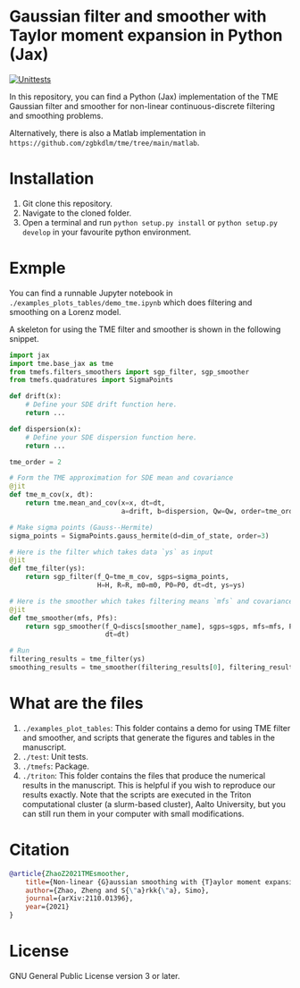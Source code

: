 # Gaussian filter and smoother with Taylor moment expansion in Python (Jax)

[![Unittests](https://github.com/zgbkdlm/tmefs/actions/workflows/tests.yml/badge.svg)](https://github.com/zgbkdlm/tmefs/actions/workflows/tests.yml)

In this repository, you can find a Python (Jax) implementation of the TME Gaussian filter and smoother for non-linear continuous-discrete filtering and smoothing problems. 

Alternatively, there is also a Matlab implementation in `https://github.com/zgbkdlm/tme/tree/main/matlab`.

# Installation

1. Git clone this repository.
2. Navigate to the cloned folder.
3. Open a terminal and run `python setup.py install` or `python setup.py develop` in your favourite python environment.

# Exmple

You can find a runnable Jupyter notebook in `./examples_plots_tables/demo_tme.ipynb` which does filtering and smoothing on a Lorenz model.

A skeleton for using the TME filter and smoother is shown in the following snippet.

```python
import jax
import tme.base_jax as tme
from tmefs.filters_smoothers import sgp_filter, sgp_smoother
from tmefs.quadratures import SigmaPoints

def drift(x):
    # Define your SDE drift function here.
    return ...

def dispersion(x):
    # Define your SDE dispersion function here.
    return ...

tme_order = 2

# Form the TME approximation for SDE mean and covariance
@jit
def tme_m_cov(x, dt):
    return tme.mean_and_cov(x=x, dt=dt,
                            a=drift, b=dispersion, Qw=Qw, order=tme_order)

# Make sigma points (Gauss--Hermite)
sigma_points = SigmaPoints.gauss_hermite(d=dim_of_state, order=3)

# Here is the filter which takes data `ys` as input
@jit
def tme_filter(ys):
    return sgp_filter(f_Q=tme_m_cov, sgps=sigma_points,
                      H=H, R=R, m0=m0, P0=P0, dt=dt, ys=ys)

# Here is the smoother which takes filtering means `mfs` and covariances `Pfs` as input
@jit
def tme_smoother(mfs, Pfs):
    return sgp_smoother(f_Q=discs[smoother_name], sgps=sgps, mfs=mfs, Pfs=Pfs,
                        dt=dt)

# Run
filtering_results = tme_filter(ys)
smoothing_results = tme_smoother(filtering_results[0], filtering_results[1])
```

# What are the files

1. `./examples_plot_tables`: This folder contains a demo for using TME filter and smoother, and scripts that generate the figures and tables in the manuscript.
2. `./test`: Unit tests.
3. `./tmefs`: Package.
4. `./triton`: This folder contains the files that produce the numerical results in the manuscript. This is helpful if you wish to reproduce our results exactly. Note that the scripts are executed in the Triton computational cluster (a slurm-based cluster), Aalto University, but you can still run them in your computer with small modifications.

# Citation

```bibtex
@article{ZhaoZ2021TMEsmoother,
	title={Non-linear {G}aussian smoothing with {T}aylor moment expansion},
	author={Zhao, Zheng and S{\"a}rkk{\"a}, Simo},
	journal={arXiv:2110.01396},
	year={2021}
}
```

# License
GNU General Public License version 3 or later.
